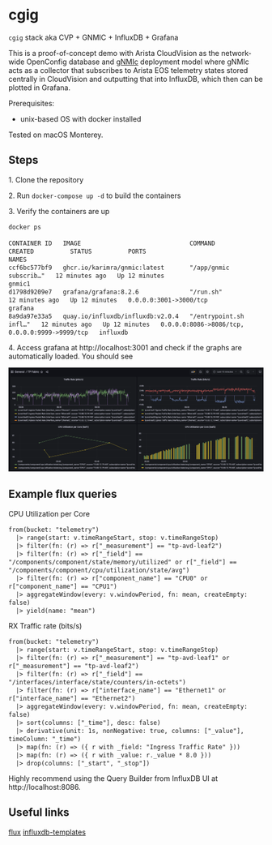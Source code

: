 # cgig

`cgig` stack aka CVP + GNMIC + InfluxDB + Grafana

This is a proof-of-concept demo with Arista CloudVision as the network-wide OpenConfig database and [gNMIc](https://gnmic.kmrd.dev/) deployment model where gNMIc acts as a collector
that subscribes to Arista EOS telemetry states stored centrally in CloudVision and outputting that into InfluxDB, which then can be plotted in Grafana.

Prerequisites:

- unix-based OS with docker installed

Tested on macOS Monterey.

## Steps

1\. Clone the repository

2\. Run `docker-compose up -d` to build the containers

3\. Verify the containers are up

```shell
docker ps

CONTAINER ID   IMAGE                              COMMAND                  CREATED          STATUS          PORTS                                            NAMES
ccf6bc577bf9   ghcr.io/karimra/gnmic:latest       "/app/gnmic subscrib…"   12 minutes ago   Up 12 minutes                                                    gnmic1
d1798d9209e7   grafana/grafana:8.2.6              "/run.sh"                12 minutes ago   Up 12 minutes   0.0.0.0:3001->3000/tcp                           grafana
8a9da97e33a5   quay.io/influxdb/influxdb:v2.0.4   "/entrypoint.sh infl…"   12 minutes ago   Up 12 minutes   0.0.0.0:8086->8086/tcp, 0.0.0.0:9999->9999/tcp   influxdb
```

4\. Access grafana at http://localhost:3001 and check if the graphs are automatically loaded. You should see

![sample-grafan.png](./static/sample-grafana.png)

## Example flux queries

CPU Utilization per Core

```text
from(bucket: "telemetry")
  |> range(start: v.timeRangeStart, stop: v.timeRangeStop)
  |> filter(fn: (r) => r["_measurement"] == "tp-avd-leaf2")
  |> filter(fn: (r) => r["_field"] == "/components/component/state/memory/utilized" or r["_field"] == "/components/component/cpu/utilization/state/avg")
  |> filter(fn: (r) => r["component_name"] == "CPU0" or r["component_name"] == "CPU1")
  |> aggregateWindow(every: v.windowPeriod, fn: mean, createEmpty: false)
  |> yield(name: "mean")
```

RX Traffic rate (bits/s)

```text
from(bucket: "telemetry")
  |> range(start: v.timeRangeStart, stop: v.timeRangeStop)
  |> filter(fn: (r) => r["_measurement"] == "tp-avd-leaf1" or r["_measurement"] == "tp-avd-leaf2")
  |> filter(fn: (r) => r["_field"] == "/interfaces/interface/state/counters/in-octets")
  |> filter(fn: (r) => r["interface_name"] == "Ethernet1" or r["interface_name"] == "Ethernet2")
  |> aggregateWindow(every: v.windowPeriod, fn: mean, createEmpty: false)
  |> sort(columns: ["_time"], desc: false)
  |> derivative(unit: 1s, nonNegative: true, columns: ["_value"], timeColumn: "_time")
  |> map(fn: (r) => ({ r with _field: "Ingress Traffic Rate" }))
  |> map(fn: (r) => ({ r with _value: r._value * 8.0 }))
  |> drop(columns: ["_start", "_stop"])
```

Highly recommend using the Query Builder from InfluxDB UI at http://localhost:8086.

## Useful links

[flux](https://docs.influxdata.com/influxdb/cloud/query-data/flux/)
[influxdb-templates](https://www.influxdata.com/influxdb-templates/network-interface-performance-monitor/)
